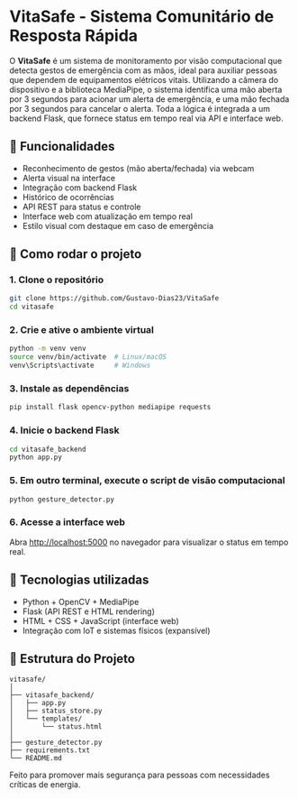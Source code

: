 # VitaSafe - Sistema Comunitário de Resposta Rápida

O **VitaSafe** é um sistema de monitoramento por visão computacional que detecta gestos de emergência com as mãos, ideal para auxiliar pessoas que dependem de equipamentos elétricos vitais. Utilizando a câmera do dispositivo e a biblioteca MediaPipe, o sistema identifica uma mão aberta por 3 segundos para acionar um alerta de emergência, e uma mão fechada por 3 segundos para cancelar o alerta. Toda a lógica é integrada a um backend Flask, que fornece status em tempo real via API e interface web.

## 🔧 Funcionalidades

- Reconhecimento de gestos (mão aberta/fechada) via webcam
- Alerta visual na interface
- Integração com backend Flask
- Histórico de ocorrências
- API REST para status e controle
- Interface web com atualização em tempo real
- Estilo visual com destaque em caso de emergência

## 🚀 Como rodar o projeto

### 1. Clone o repositório

```bash
git clone https://github.com/Gustavo-Dias23/VitaSafe
cd vitasafe
```

### 2. Crie e ative o ambiente virtual

```bash
python -m venv venv
source venv/bin/activate  # Linux/macOS
venv\Scripts\activate     # Windows
```

### 3. Instale as dependências

```bash
pip install flask opencv-python mediapipe requests
```

### 4. Inicie o backend Flask

```bash
cd vitasafe_backend
python app.py
```

### 5. Em outro terminal, execute o script de visão computacional

```bash
python gesture_detector.py
```

### 6. Acesse a interface web

Abra [http://localhost:5000](http://localhost:5000) no navegador para visualizar o status em tempo real.

## 🧠 Tecnologias utilizadas

- Python + OpenCV + MediaPipe
- Flask (API REST e HTML rendering)
- HTML + CSS + JavaScript (interface web)
- Integração com IoT e sistemas físicos (expansível)

## 📂 Estrutura do Projeto

```
vitasafe/
│
├── vitasafe_backend/
│   ├── app.py
│   ├── status_store.py
│   └── templates/
│       └── status.html
│
├── gesture_detector.py
├── requirements.txt
└── README.md
```


Feito para promover mais segurança para pessoas com necessidades críticas de energia.
